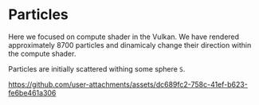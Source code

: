 # Particles

Here we focused on compute shader in the Vulkan. We have rendered approximately 8700 particles and dinamicaly change their direction
within the compute shader.

Particles are initially scattered withing some sphere `S`.



https://github.com/user-attachments/assets/dc689fc2-758c-41ef-b623-fe6be461a306


